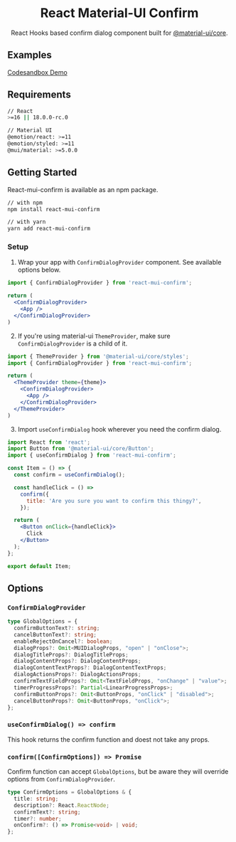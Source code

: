 <h1 align="center">React Material-UI Confirm</h1>

<div align="center">
  
React Hooks based confirm dialog component built for [@material-ui/core](https://material-ui.com/).

</div>

## Examples

[Codesandbox Demo](https://codesandbox.io/s/react-material-ui-confirm-examples-19c0i)

## Requirements

```sh
// React
>=16 || 18.0.0-rc.0

// Material UI
@emotion/react: >=11
@emotion/styled: >=11
@mui/material: >=5.0.0
```

## Getting Started

React-mui-confirm is available as an npm package.

```sh
// with npm
npm install react-mui-confirm

// with yarn
yarn add react-mui-confirm
```

### Setup

1. Wrap your app with `ConfirmDialogProvider` component. See available options below.


```jsx
import { ConfirmDialogProvider } from 'react-mui-confirm';

return (
  <ConfirmDialogProvider>
    <App />
  </ConfirmDialogProvider>
)
```
2. If you're using material-ui `ThemeProvider`, make sure `ConfirmDialogProvider` is a child of it.
  
```jsx
import { ThemeProvider } from '@material-ui/core/styles';
import { ConfirmDialogProvider } from 'react-mui-confirm';

return (
  <ThemeProvider theme={theme}>
    <ConfirmDialogProvider>
      <App />
    </ConfirmDialogProvider>
  </ThemeProvider>
)
```

3. Import `useConfirmDialog` hook wherever you need the confirm dialog.

```jsx
import React from 'react';
import Button from '@material-ui/core/Button';
import { useConfirmDialog } from 'react-mui-confirm';

const Item = () => {
  const confirm = useConfirmDialog();

  const handleClick = () =>
    confirm({
      title: 'Are you sure you want to confirm this thingy?',
    });

  return (
    <Button onClick={handleClick}>
      Click
    </Button>
  );
};

export default Item;
```

## Options

### `ConfirmDialogProvider`

```ts
type GlobalOptions = {
  confirmButtonText?: string;
  cancelButtonText?: string;
  enableRejectOnCancel?: boolean;
  dialogProps?: Omit<MUIDialogProps, "open" | "onClose">;
  dialogTitleProps?: DialogTitleProps;
  dialogContentProps?: DialogContentProps;
  dialogContentTextProps?: DialogContentTextProps;
  dialogActionsProps?: DialogActionsProps;
  confirmTextFieldProps?: Omit<TextFieldProps, "onChange" | "value">;
  timerProgressProps?: Partial<LinearProgressProps>;
  confirmButtonProps?: Omit<ButtonProps, "onClick" | "disabled">;
  cancelButtonProps?: Omit<ButtonProps, "onClick">;
};
```

### `useConfirmDialog() => confirm`

This hook returns the confirm function and doest not take any props.

### `confirm([ConfirmOptions]) => Promise`

Confirm function can accept `GlobalOptions`, but be aware they will override options from `ConfirmDialogProvider`.

```ts
type ConfirmOptions = GlobalOptions & {
  title: string;
  description?: React.ReactNode;
  confirmText?: string;
  timer?: number;
  onConfirm?: () => Promise<void> | void;
};
```
